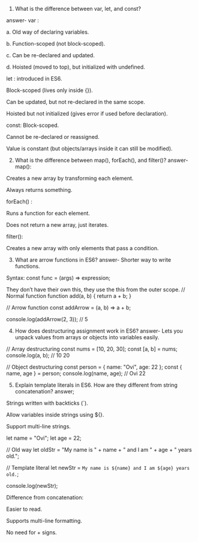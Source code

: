 1. What is the difference between var, let, and const?

answer- 
var : 

a. Old way of declaring variables.

b. Function-scoped (not block-scoped).

c. Can be re-declared and updated.

d. Hoisted (moved to top), but initialized with undefined.

let :
introduced in ES6.

Block-scoped (lives only inside {}).

Can be updated, but not re-declared in the same scope.

Hoisted but not initialized (gives error if used before declaration).

const:
Block-scoped.

Cannot be re-declared or reassigned.

Value is constant (but objects/arrays inside it can still be modified).


2) What is the difference between map(), forEach(), and filter()? 
answer-
map():

Creates a new array by transforming each element.

Always returns something.

forEach() :

Runs a function for each element.

Does not return a new array, just iterates.

filter():

Creates a new array with only elements that pass a condition.


3) What are arrow functions in ES6?
answer- 
Shorter way to write functions.

Syntax: const func = (args) => expression;

They don’t have their own this, they use the this from the outer scope.
// Normal function
function add(a, b) {
  return a + b;
}

// Arrow function
const addArrow = (a, b) => a + b;

console.log(addArrow(2, 3)); // 5


4) How does destructuring assignment work in ES6?
 answer- 
 Lets you unpack values from arrays or objects into variables easily.

// Array destructuring
const nums = [10, 20, 30];
const [a, b] = nums;
console.log(a, b); // 10 20

// Object destructuring
const person = { name: "Ovi", age: 22 };
const { name, age } = person;
console.log(name, age); // Ovi 22


5) Explain template literals in ES6. How are they different from string concatenation?
answer;

Strings written with backticks (`).

Allow variables inside strings using ${}.

Support multi-line strings.

let name = "Ovi";
let age = 22;

// Old way
let oldStr = "My name is " + name + " and I am " + age + " years old.";

// Template literal
let newStr = `My name is ${name} and I am ${age} years old.`;

console.log(newStr);

Difference from concatenation:

Easier to read.

Supports multi-line formatting.

No need for + signs.
